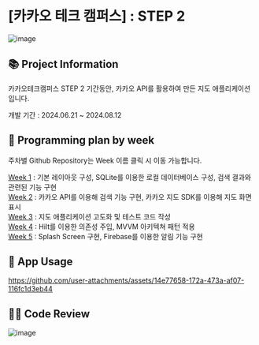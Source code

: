 # [카카오 테크 캠퍼스] : STEP 2

![image](https://github.com/user-attachments/assets/31a1bc87-c837-47da-8caf-c18699b7acf0)

## 📚 Project Information
카카오테크캠퍼스 STEP 2 기간동안, 카카오 API를 활용하여 만든 지도 애플리케이션입니다.

개발 기간 : 2024.06.21 ~ 2024.08.12

## 📅 Programming plan by week
주차별 Github Repository는 Week 이름 클릭 시 이동 가능합니다.

[Week 1](https://github.com/Kjamm/android-map-keyword) : 기본 레이아웃 구성, SQLite를 이용한 로컬 데이터베이스 구성, 검색 결과와 관련된 기능 구현 <br>
[Week 2](https://github.com/Kjamm/android-map-search) : 카카오 API를 이용해 검색 기능 구현, 카카오 지도 SDK를 이용해 지도 화면 표시 <br>
[Week 3](https://github.com/Kjamm/android-map-location) : 지도 애플리케이션 고도화 및 테스트 코드 작성 <br>
[Week 4](https://github.com/Kjamm/android-map-refactoring) : Hilt를 이용한 의존성 주입, MVVM 아키텍쳐 패턴 적용 <br>
[Week 5](https://github.com/Kjamm/android-map-notification) : Splash Screen 구현, Firebase를 이용한 알림 기능 구현

## 📱 App Usage

https://github.com/user-attachments/assets/14e77658-172a-473a-af07-116fc1d3eb44

## 🧑‍💻 Code Review
![image](https://github.com/user-attachments/assets/d66e8f8c-ac50-4f5e-9bcc-40d067aae177)

